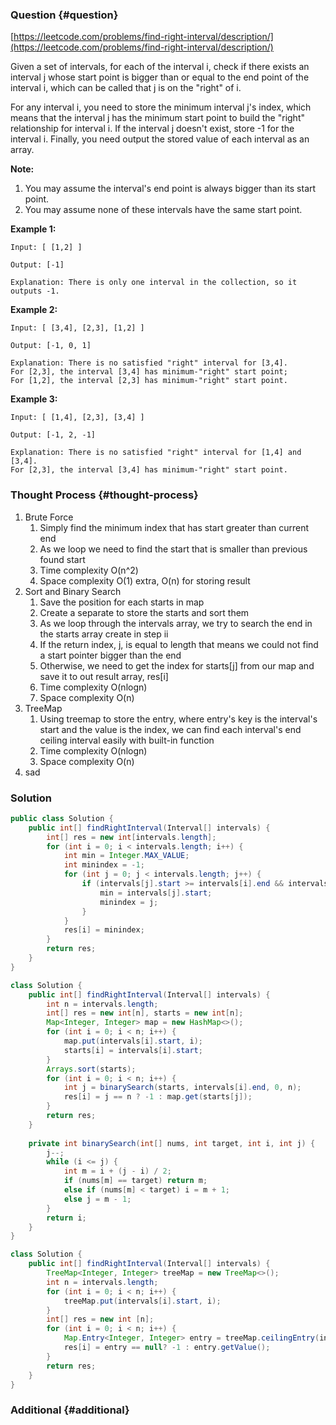### Question {#question}

[https://leetcode.com/problems/find-right-interval/description/](https://leetcode.com/problems/find-right-interval/description/)

Given a set of intervals, for each of the interval i, check if there exists an interval j whose start point is bigger than or equal to the end point of the interval i, which can be called that j is on the "right" of i.

For any interval i, you need to store the minimum interval j's index, which means that the interval j has the minimum start point to build the "right" relationship for interval i. If the interval j doesn't exist, store -1 for the interval i. Finally, you need output the stored value of each interval as an array.

**Note:**

1. You may assume the interval's end point is always bigger than its start point.
2. You may assume none of these intervals have the same start point.

**Example 1:**

```
Input: [ [1,2] ]

Output: [-1]

Explanation: There is only one interval in the collection, so it outputs -1.
```

**Example 2:**

```
Input: [ [3,4], [2,3], [1,2] ]

Output: [-1, 0, 1]

Explanation: There is no satisfied "right" interval for [3,4].
For [2,3], the interval [3,4] has minimum-"right" start point;
For [1,2], the interval [2,3] has minimum-"right" start point.
```

**Example 3:**

```
Input: [ [1,4], [2,3], [3,4] ]

Output: [-1, 2, -1]

Explanation: There is no satisfied "right" interval for [1,4] and [3,4].
For [2,3], the interval [3,4] has minimum-"right" start point.
```

### Thought Process {#thought-process}

1. Brute Force
   1. Simply find the minimum index that has start greater than current end
   2. As we loop we need to find the start that is smaller than previous found start
   3. Time complexity O\(n^2\)
   4. Space complexity O\(1\) extra, O\(n\) for storing result
2. Sort and Binary Search
   1. Save the position for each starts in map
   2. Create a separate to store the starts and sort them
   3. As we loop through the intervals array, we try to search the end in the starts array create in step ii
   4. If the return index, j, is equal to length that means we could not find a start pointer bigger than the end
   5. Otherwise, we need to get the index for starts\[j\] from our map and save it to out result array, res\[i\]
   6. Time complexity O\(nlogn\)
   7. Space complexity O\(n\)
3. TreeMap
   1. Using treemap to store the entry, where entry's key is the interval's start and the value is the index, we can find each interval's end ceiling interval easily with built-in function
   2. Time complexity O\(nlogn\)
   3. Space complexity O\(n\)
4. sad

### Solution

```java
public class Solution {
    public int[] findRightInterval(Interval[] intervals) {
        int[] res = new int[intervals.length];
        for (int i = 0; i < intervals.length; i++) {
            int min = Integer.MAX_VALUE;
            int minindex = -1;
            for (int j = 0; j < intervals.length; j++) {
                if (intervals[j].start >= intervals[i].end && intervals[j].start < min) {
                    min = intervals[j].start;
                    minindex = j;
                }
            }
            res[i] = minindex;
        }
        return res;
    }
}
```

```java
class Solution {
    public int[] findRightInterval(Interval[] intervals) {
        int n = intervals.length;
        int[] res = new int[n], starts = new int[n];
        Map<Integer, Integer> map = new HashMap<>();
        for (int i = 0; i < n; i++) {
            map.put(intervals[i].start, i);
            starts[i] = intervals[i].start;
        }
        Arrays.sort(starts);
        for (int i = 0; i < n; i++) {
            int j = binarySearch(starts, intervals[i].end, 0, n);
            res[i] = j == n ? -1 : map.get(starts[j]);
        }
        return res;
    }
    
    private int binarySearch(int[] nums, int target, int i, int j) {
        j--;
        while (i <= j) {
            int m = i + (j - i) / 2;
            if (nums[m] == target) return m;
            else if (nums[m] < target) i = m + 1;
            else j = m - 1;
        }
        return i;
    }
}
```

```java
class Solution {
    public int[] findRightInterval(Interval[] intervals) {
        TreeMap<Integer, Integer> treeMap = new TreeMap<>();
        int n = intervals.length;
        for (int i = 0; i < n; i++) {
            treeMap.put(intervals[i].start, i);
        }
        int[] res = new int [n];
        for (int i = 0; i < n; i++) {
            Map.Entry<Integer, Integer> entry = treeMap.ceilingEntry(intervals[i].end);
            res[i] = entry == null? -1 : entry.getValue();
        }
        return res;
    }
}
```

### Additional {#additional}



